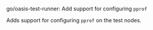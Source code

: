 go/oasis-test-runner: Add support for configuring `pprof`

Adds support for configuring `pprof` on the test nodes.
